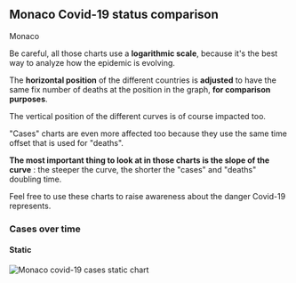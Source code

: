 ## Monaco Covid-19 status comparison 

Monaco



Be careful, all those charts use a **logarithmic scale**, because it's the best way to analyze how the epidemic is evolving.
 
The **horizontal position** of the different countries is **adjusted** to have the same fix number of deaths at the position in the graph, **for comparison purposes**.

The vertical position of the different curves is of course impacted too.

"Cases" charts are even more affected too because they use the same time offset that is used for "deaths".

**The most important thing to look at in those charts is the slope of the curve** : the steeper the curve, the shorter the "cases" and "deaths" doubling time.

Feel free to use these charts to raise awareness about the danger Covid-19 represents. 


 
### Cases over time
 
#### Static
![Monaco covid-19 cases static chart](https://raw.githubusercontent.com/madlag/coronavirus_study/master/notebooks/graphs/2020-03-23/countries/Monaco/2020-03-23_Monaco_cases.png "Monaco covid-19 cases static chart")   

